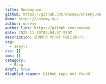 ```yaml
---
title: Onsemy.me
github: https://github.com/onsemy/onsemy.me
demo: https://onsemy.me/
author: onsemy
author_link: https://github.com/onsemy
date: 2023-11-30T03:04:57.989Z
description: 온새미의 페이지 저장소입니다.
ssg:
  - Jekyll
css: []
cms: []
category:
  - Blog
draft: true
disabled_reason: Github repo not found
---
```

